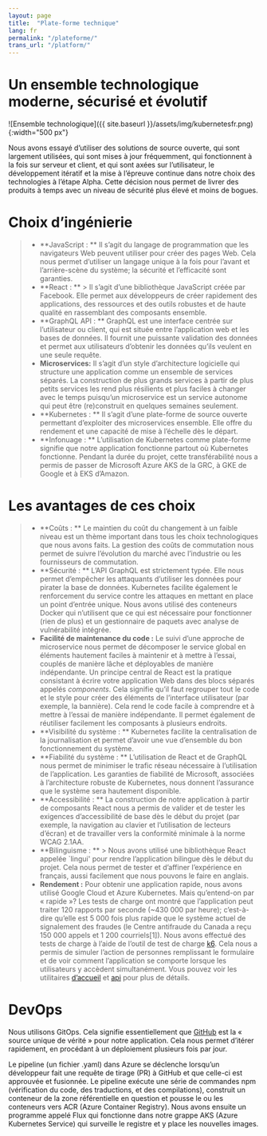 ```yaml
---
layout: page
title:  "Plate-forme technique"
lang: fr
permalink: "/plateforme/"
trans_url: "/platform/"
---
```


# Un ensemble technologique moderne, sécurisé et évolutif

![Ensemble technologique]({{ site.baseurl }}/assets/img/kubernetesfr.png){:width="500 px"}

Nous avons essayé d’utiliser des solutions de source ouverte, qui sont largement utilisées, qui sont mises à jour fréquemment, qui fonctionnent à la fois sur serveur et client, et qui sont axées sur l’utilisateur, le développement itératif et la mise à l’épreuve continue dans notre choix des technologies à l’étape Alpha. Cette décision nous permet de livrer des produits à temps avec un niveau de sécurité plus élevé et moins de bogues.

# Choix d’ingénierie
 > * **JavaScript : ** Il s’agit du langage de programmation que les navigateurs Web peuvent utiliser pour créer des pages Web. Cela nous permet d’utiliser un langage unique à la fois pour l’avant et l’arrière-scène du système; la sécurité et l’efficacité sont garanties.
 > * **React : ** > Il s’agit d’une bibliothèque JavaScript créée par Facebook. Elle permet aux développeurs de créer rapidement des applications, des ressources et des outils robustes et de haute qualité en rassemblant des composants ensemble.
 > * **GraphQL API : ** GraphQL est une interface centrée sur l’utilisateur ou client, qui est située entre l’application web et les bases de données. Il fournit une puissante validation des données et permet aux utilisateurs d’obtenir les données qu’ils veulent en une seule requête.
 > * **Microservices:** Il s’agit d’un style d’architecture logicielle qui structure une application comme un ensemble de services séparés. La construction de plus grands services à partir de plus petits services les rend plus résilients et plus faciles à changer avec le temps puisqu’un microservice est un service autonome qui peut être (re)construit en quelques semaines seulement.
 > * **Kubernetes : ** Il s’agit d’une plate-forme de source ouverte permettant d’exploiter des microservices ensemble. Elle offre du rendement et une capacité de mise à l’échelle dès le départ. 
 > * **Infonuage : ** L’utilisation de Kubernetes comme plate-forme signifie que notre application fonctionne partout où Kubernetes fonctionne. Pendant la durée du projet, cette transférabilité nous a permis de passer de Microsoft Azure AKS de la GRC, à GKE de Google et à EKS d’Amazon.

# Les avantages de ces choix
> * **Coûts : ** Le maintien du coût du changement à un faible niveau est un thème important dans tous les choix technologiques que nous avons faits. La gestion des coûts de commutation nous permet de suivre l’évolution du marché avec l’industrie ou les fournisseurs de commutation.
> * **Sécurité : ** L’API GraphQL est strictement typée. Elle nous permet d’empêcher les attaquants d’utiliser les données pour pirater la base de données. Kubernetes facilite également le renforcement du service contre les attaques en mettant en place un point d’entrée unique. Nous avons utilisé des conteneurs Docker qui n’utilisent que ce qui est nécessaire pour fonctionner (rien de plus) et un gestionnaire de paquets avec analyse de vulnérabilité intégrée.
> * **Facilité de maintenance du code :** Le suivi d’une approche de microservice nous permet de décomposer le service global en éléments hautement faciles à maintenir et à mettre à l’essai, couplés de manière lâche et déployables de manière indépendante. Un principe central de React est la pratique consistant à écrire votre application Web dans des blocs séparés appelés _components_. Cela signifie qu’il faut regrouper tout le code et le style pour créer des éléments de l’interface utilisateur (par exemple, la bannière). Cela rend le code facile à comprendre et à mettre à l’essai de manière indépendante. Il permet également de réutiliser facilement les composants à plusieurs endroits. 
> * **Visibilité du système : ** Kubernetes facilite la centralisation de la journalisation et permet d’avoir une vue d’ensemble du bon fonctionnement du système.
> * **Fiabilité du système : ** L’utilisation de React et de GraphQL nous permet de minimiser le trafic réseau nécessaire à l’utilisation de l’application. Les garanties de fiabilité de Microsoft, associées à l’architecture robuste de Kubernetes, nous donnent l’assurance que le système sera hautement disponible.
> * **Accessibilité : ** La construction de notre application à partir de composants React nous a permis de valider et de tester les exigences d’accessibilité de base dès le début du projet (par exemple, la navigation au clavier et l’utilisation de lecteurs d’écran) et de travailler vers la conformité minimale à la norme WCAG 2.1AA.
> * **Bilinguisme : ** > Nous avons utilisé une bibliothèque React appelée `lingui' pour rendre l’application bilingue dès le début du projet. Cela nous permet de tester et d’affiner l’expérience en français, aussi facilement que nous pouvons le faire en anglais.
> * **Rendement :** Pour obtenir une application rapide, nous avons utilisé Google Cloud et Azure Kubernetes. Mais qu’entend-on par « rapide »? Les tests de charge ont montré que l’application peut traiter 120 rapports par seconde (~430 000 par heure); c’est-à-dire qu’elle est 5 000 fois plus rapide que le système actuel de signalement des fraudes (le Centre antifraude du Canada a reçu 150 000 appels et 1 200 courriels[1]). Nous avons effectué des tests de charge à l’aide de l’outil de test de charge [k6](https://docs.k6.io). Cela nous a permis de simuler l’action de personnes remplissant le formulaire et de voir comment l’application se comporte lorsque les utilisateurs y accèdent simultanément. Vous pouvez voir les utilitaires [d’accueil](https://github.com/cds-snc/report-a-cybercrime/blob/master/frontend/utils/loadTesting.js) et [api](https://github.com/cds-snc/report-a-cybercrime/blob/master/api/utils/loadTesting.js) pour plus de détails.
  
# DevOps

Nous utilisons GitOps. Cela signifie essentiellement que [GitHub](https://github.com/cds-snc/report-a-cybercrime) est la « source unique de vérité » pour notre application. Cela nous permet d’itérer rapidement, en procédant à un déploiement plusieurs fois par jour.

Le pipeline (un fichier .yaml) dans Azure se déclenche lorsqu’un développeur fait une requête de tirage (PR) à GitHub et que celle-ci est approuvée et fusionnée. Le pipeline exécute une série de commandes npm (vérification du code, des traductions, et des compilations), construit un conteneur de la zone référentielle en question et pousse le ou les conteneurs vers ACR (Azure Container Registry). Nous avons ensuite un programme appelé Flux qui fonctionne dans notre grappe AKS (Azure Kubernetes Service) qui surveille le registre et y place les nouvelles images.

